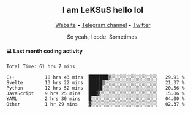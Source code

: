 <h2 align="center">I am LeKSuS hello lol</h2>
<div align="center">
  <a href="https://leksus.net">Website</a> •
  <a href="https://t.me/leksus_was_here">Telegram channel</a> •
  <a href="https://twitter.com/___LeKSuS___">Twitter</a>
</div>
<p align="center">So yeah, I code. Sometimes.</p>

#### :computer: Last month coding activity
<!--START_SECTION:waka-->

```text
Total Time: 61 hrs 7 mins

C++           18 hrs 43 mins  ███████▒░░░░░░░░░░░░░░░░░   29.91 %
Svelte        13 hrs 22 mins  █████▒░░░░░░░░░░░░░░░░░░░   21.37 %
Python        12 hrs 52 mins  █████░░░░░░░░░░░░░░░░░░░░   20.56 %
JavaScript    9 hrs 25 mins   ███▓░░░░░░░░░░░░░░░░░░░░░   15.06 %
YAML          2 hrs 30 mins   █░░░░░░░░░░░░░░░░░░░░░░░░   04.00 %
Other         1 hr 29 mins    ▓░░░░░░░░░░░░░░░░░░░░░░░░   02.37 %
```

<!--END_SECTION:waka-->
